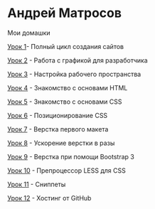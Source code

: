 # Андрей Матросов
Мои домашки


[Урок 1](OneDayOf/OneDayOf.github.io/homeworks/lesson_1 "Полный цикл создания сайтов")- Полный цикл создания сайтов

[Урок 2](OneDayOf/OneDayOf.github.io/homeworks/lesson_2 "Работа с графикой для разработчика") - Работа с графикой для разработчика

[Урок 3](OneDayOf/OneDayOf.github.io/homeworks/lesson_3 "Настройка рабочего пространства") - Настройка рабочего пространства

[Урок 4](https://codepen.io/OneDayToLive/pen/YrqRLd "Знакомство с основами HTML") - Знакомство с основами HTML

[Урок 5](OneDayOf/OneDayOf.github.io/homeworks/lesson_5 "Знакомство с основами CSS") - Знакомство с основами CSS

[Урок 6](OneDayOf/OneDayOf.github.io/homeworks/lesson_6 "Позиционирование CSS") - Позиционирование CSS

[Урок 7](OneDayOf/OneDayOf.github.io/homeworks/lesson_7 "Верстка первого макета") - Верстка первого макета

[Урок 8](OneDayOf/OneDayOf.github.io/homeworks/lesson_8 "Ускорение верстки в разы") - Ускорение верстки в разы

[Урок 9](OneDayOf/OneDayOf.github.io/homeworks/lesson_9 "Верстка при помощи Bootstrap 3") - Верстка при помощи Bootstrap 3

[Урок 10](OneDayOf/OneDayOf.github.io/homeworks/lesson_10 "Препроцессор LESS для CSS") - Препроцессор LESS для CSS

[Урок 11](OneDayOf/OneDayOf.github.io/homeworks/lesson_11 "Сниппеты ") - Сниппеты

[Урок 12](OneDayOf/OneDayOf.github.io/homeworks/lesson_12 "Хостинг от GitHub") - Хостинг от GitHub
